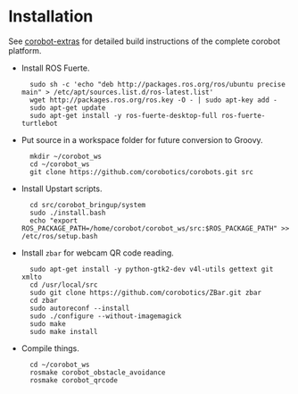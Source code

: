 # Installation

See [corobot-extras](https://github.com/corobotics/corobot-extras) for detailed build instructions of the complete corobot platform.

- Install ROS Fuerte.

        sudo sh -c 'echo "deb http://packages.ros.org/ros/ubuntu precise main" > /etc/apt/sources.list.d/ros-latest.list'
        wget http://packages.ros.org/ros.key -O - | sudo apt-key add -
        sudo apt-get update
        sudo apt-get install -y ros-fuerte-desktop-full ros-fuerte-turtlebot

- Put source in a workspace folder for future conversion to Groovy.

        mkdir ~/corobot_ws
        cd ~/corobot_ws
        git clone https://github.com/corobotics/corobots.git src

- Install Upstart scripts.

        cd src/corobot_bringup/system
        sudo ./install.bash
        echo "export ROS_PACKAGE_PATH=/home/corobot/corobot_ws/src:$ROS_PACKAGE_PATH" >> /etc/ros/setup.bash

- Install `zbar` for webcam QR code reading.

        sudo apt-get install -y python-gtk2-dev v4l-utils gettext git xmlto
        cd /usr/local/src
        sudo git clone https://github.com/corobotics/ZBar.git zbar
        cd zbar
        sudo autoreconf --install
        sudo ./configure --without-imagemagick
        sudo make
        sudo make install

- Compile things.

        cd ~/corobot_ws
        rosmake corobot_obstacle_avoidance
        rosmake corobot_qrcode
